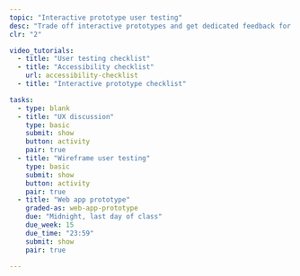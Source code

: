 ```yaml
---
topic: "Interactive prototype user testing"
desc: "Trade off interactive prototypes and get dedicated feedback for your app design."
clr: "2"

video_tutorials:
  - title: "User testing checklist"
  - title: "Accessibility checklist"
    url: accessibility-checklist
  - title: "Interactive prototype checklist"

tasks:
  - type: blank
  - title: "UX discussion"
    type: basic
    submit: show
    button: activity
    pair: true
  - title: "Wireframe user testing"
    type: basic
    submit: show
    button: activity
    pair: true
  - title: "Web app prototype"
    graded-as: web-app-prototype
    due: "Midnight, last day of class"
    due_week: 15
    due_time: "23:59"
    submit: show
    pair: true

---
```

